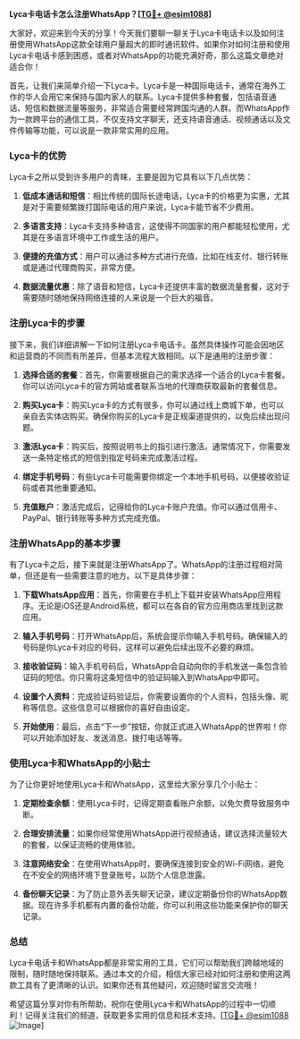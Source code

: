 **Lyca卡电话卡怎么注册WhatsApp？[[TG💪+ @esim1088](https://t.me/s/esim1088)]**

大家好，欢迎来到今天的分享！今天我们要聊一聊关于Lyca卡电话卡以及如何注册使用WhatsApp这款全球用户量超大的即时通讯软件。如果你对如何注册和使用Lyca卡电话卡感到困惑，或者对WhatsApp的功能充满好奇，那么这篇文章绝对适合你！

首先，让我们来简单介绍一下Lyca卡。Lyca卡是一种国际电话卡，通常在海外工作的华人会用它来保持与国内家人的联系。Lyca卡提供多种套餐，包括语音通话、短信和数据流量等服务，非常适合需要经常跨国沟通的人群。而WhatsApp作为一款跨平台的通信工具，不仅支持文字聊天，还支持语音通话、视频通话以及文件传输等功能，可以说是一款非常实用的应用。

### **Lyca卡的优势**
Lyca卡之所以受到许多用户的青睐，主要是因为它具有以下几点优势：

1. **低成本通话和短信**：相比传统的国际长途电话，Lyca卡的价格更为实惠，尤其是对于需要频繁拨打国际电话的用户来说，Lyca卡能节省不少费用。
   
2. **多语言支持**：Lyca卡支持多种语言，这使得不同国家的用户都能轻松使用，尤其是在多语言环境中工作或生活的用户。

3. **便捷的充值方式**：用户可以通过多种方式进行充值，比如在线支付、银行转账或是通过代理商购买，非常方便。

4. **数据流量优惠**：除了语音和短信，Lyca卡还提供丰富的数据流量套餐，这对于需要随时随地保持网络连接的人来说是一个巨大的福音。

### **注册Lyca卡的步骤**
接下来，我们详细讲解一下如何注册Lyca卡电话卡。虽然具体操作可能会因地区和运营商的不同而有所差异，但基本流程大致相同。以下是通用的注册步骤：

1. **选择合适的套餐**：首先，你需要根据自己的需求选择一个适合的Lyca卡套餐。你可以访问Lyca卡的官方网站或者联系当地的代理商获取最新的套餐信息。

2. **购买Lyca卡**：购买Lyca卡的方式有很多，你可以通过线上商城下单，也可以亲自去实体店购买。确保你购买的Lyca卡是正规渠道提供的，以免后续出现问题。

3. **激活Lyca卡**：购买后，按照说明书上的指引进行激活。通常情况下，你需要发送一条特定格式的短信到指定号码来完成激活过程。

4. **绑定手机号码**：有些Lyca卡可能需要你绑定一个本地手机号码，以便接收验证码或者其他重要通知。

5. **充值账户**：激活完成后，记得给你的Lyca卡账户充值。你可以通过信用卡、PayPal、银行转账等多种方式完成充值。

### **注册WhatsApp的基本步骤**
有了Lyca卡之后，接下来就是注册WhatsApp了。WhatsApp的注册过程相对简单，但还是有一些需要注意的地方。以下是具体步骤：

1. **下载WhatsApp应用**：首先，你需要在手机上下载并安装WhatsApp应用程序。无论是iOS还是Android系统，都可以在各自的官方应用商店里找到这款应用。

2. **输入手机号码**：打开WhatsApp后，系统会提示你输入手机号码。确保输入的号码是你Lyca卡对应的号码，这样可以避免后续出现不必要的麻烦。

3. **接收验证码**：输入手机号码后，WhatsApp会自动向你的手机发送一条包含验证码的短信。你只需将这条短信中的验证码输入到WhatsApp中即可。

4. **设置个人资料**：完成验证码验证后，你需要设置你的个人资料，包括头像、昵称等信息。这些信息可以根据你的喜好自由设定。

5. **开始使用**：最后，点击“下一步”按钮，你就正式进入WhatsApp的世界啦！你可以开始添加好友、发送消息、拨打电话等等。

### **使用Lyca卡和WhatsApp的小贴士**
为了让你更好地使用Lyca卡和WhatsApp，这里给大家分享几个小贴士：

1. **定期检查余额**：使用Lyca卡时，记得定期查看账户余额，以免欠费导致服务中断。

2. **合理安排流量**：如果你经常使用WhatsApp进行视频通话，建议选择流量较大的套餐，以保证流畅的使用体验。

3. **注意网络安全**：在使用WhatsApp时，要确保连接到安全的Wi-Fi网络，避免在不安全的网络环境下登录账号，以防个人信息泄露。

4. **备份聊天记录**：为了防止意外丢失聊天记录，建议定期备份你的WhatsApp数据。现在许多手机都有内置的备份功能，你可以利用这些功能来保护你的聊天记录。

### **总结**
Lyca卡电话卡和WhatsApp都是非常实用的工具，它们可以帮助我们跨越地域的限制，随时随地保持联系。通过本文的介绍，相信大家已经对如何注册和使用这两款工具有了更清晰的认识。如果你还有其他疑问，欢迎随时留言交流哦！

希望这篇分享对你有所帮助，祝你在使用Lyca卡和WhatsApp的过程中一切顺利！记得关注我们的频道，获取更多实用的信息和技术支持。[[TG💪+ @esim1088](https://t.me/s/esim1088) ![Image](https://i.postimg.cc/4NQfJmqS/Snipaste-2025-05-13-00-14-12.png)]